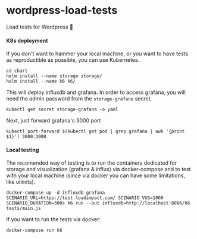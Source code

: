 # wordpress-load-tests

Load tests for Wordpress 🧪

#### K8s deployment
If you don't want to hammer your local machine, or you want to have tests as reproductible as possible, you can use Kubernetes.

```
cd chart
helm install --name storage storage/
helm install --name k6 k6/
```

This will deploy influxdb and grafana. In order to access grafana, you will need the admin password from the `storage-grafana`
secret.
```
kubectl get secret storage-grafana -o yaml
```

Next, just forward grafana's 3000 port
```
kubectl port-forward $(kubectl get pod | grep grafana | awk '{print $1}') 3000:3000
```

#### Local testing
The recomended way of testing is to run the containers dedicated for storage and visualization (grafana & influx) via
docker-compose and to test with your local machine (since via docker you can have some limitations, like ulimits).

```
docker-compose up -d influxdb grafana
SCENARIO_URL=https://test.loadimpact.com/ SCENARIO_VUS=1000 SCENARIO_DURATION=300s k6 run --out influxdb=http://localhost:8086/k6 tests/main.js
```

If you want to run the tests via docker:
```
docker-compose run k6
```
